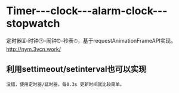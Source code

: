 # Timer---clock---alarm-clock---stopwatch
定时器⏳-时钟🕒-闹钟⏰-秒表⏱，基于requestAnimationFrameAPI实现。http://nym.3vcn.work/
## 利用settimeout/setinterval也可以实现
    没错，使用定时器/延时器，每0.3s 更新时间就比较简单。

